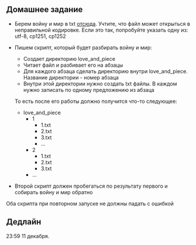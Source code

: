 ## Домашнее задание

- Берем войну и мир в txt [отсюда](https://royallib.com/book/tolstoy_lev/voyna_i_mir_kniga_1.html). Учтите, что файл может открыться в неправильной кодировке. Если это так, попробуйте указать одну из: utf-8, cp1251, cp1252
- Пишем скрипт, который будет разбирать войну и мир:
    - Создает директорию love_and_piece
    - Читает файл и разбивает его на абзацы
    - Для каждого абзаца сделать директорию внутри love_and_piece. Название директории - номер абзаца
    - Внутри этой директории нужно создать txt файлы. В каждом нужно записать по одному предложению из абзаца
    
    То есть после его работы должно получится что-то следующее:
    
    - love_and_piece
        - 1
            - 1.txt
            - 2.txt
            - 3.txt
            - …
        - 2
            - 1.txt
            - 2.txt
            - 3.txt
        - …
- Второй скрипт должен пробегаться по результату первого и собирать войну и мир обратно

Оба скрипта при повторном запуске не должны падать с ошибкой

## Дедлайн
  23:59 11 декабря.
